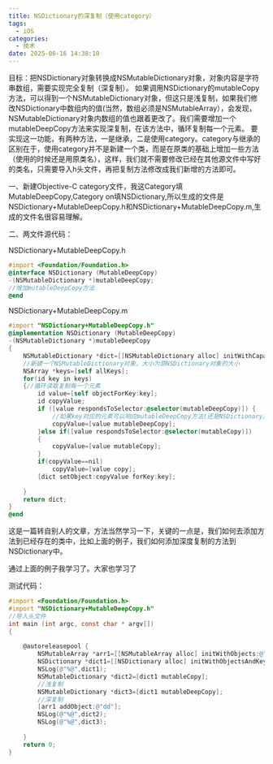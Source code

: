 ```yaml
---
title: NSDictionary的深复制（使用category）
tags:
  - iOS
categories:
  - 技术
date: 2025-06-16 14:38:10
---
```


目标：把NSDictionary对象转换成NSMutableDictionary对象，对象内容是字符串数组，需要实现完全复制（深复制）。
如果调用NSDictionary的mutableCopy方法，可以得到一个NSMutableDictionary对象，但这只是浅复制，如果我们修改NSDictionary中数组内的值(当然，数组必须是NSMutableArray），会发现，NSMutableDictionary对象内数组的值也跟着更改了。我们需要增加一个mutableDeepCopy方法来实现深复制，在该方法中，循环复制每一个元素。
要实现这一功能，有两种方法，一是继承，二是使用category。category与继承的区别在于，使用category并不是新建一个类，而是在原类的基础上增加一些方法（使用的时候还是用原类名），这样，我们就不需要修改已经在其他源文件中写好的类名，只需要导入h头文件，再把复制方法修改成我们新增的方法即可。

一、新建Objective-C category文件，我这Category填MutableDeepCopy,Category on填NSDictionary,所以生成的文件是NSDictionary+MutableDeepCopy.h和NSDictionary+MutableDeepCopy.m,生成的文件名很容易理解。

二、两文件源代码：

NSDictionary+MutableDeepCopy.h

```objectivec
#import <Foundation/Foundation.h>  
@interface NSDictionary (MutableDeepCopy)  
-(NSMutableDictionary *)mutableDeepCopy;  
//增加mutableDeepCopy方法  
@end
```

NSDictionary+MutableDeepCopy.m

```objectivec
#import "NSDictionary+MutableDeepCopy.h"  
@implementation NSDictionary (MutableDeepCopy)  
-(NSMutableDictionary *)mutableDeepCopy  
{  
    NSMutableDictionary *dict=[[NSMutableDictionary alloc] initWithCapacity:[self count]];  
    //新建一个NSMutableDictionary对象，大小为原NSDictionary对象的大小  
    NSArray *keys=[self allKeys];  
    for(id key in keys)  
    {//循环读取复制每一个元素  
        id value=[self objectForKey:key];  
        id copyValue;  
        if ([value respondsToSelector:@selector(mutableDeepCopy)]) {  
            //如果key对应的元素可以响应mutableDeepCopy方法(还是NSDictionary)，调用mutableDeepCopy方法复制  
            copyValue=[value mutableDeepCopy];  
        }else if([value respondsToSelector:@selector(mutableCopy)])  
        {  
            copyValue=[value mutableCopy];  
        }  
        if(copyValue==nil)  
            copyValue=[value copy];  
        [dict setObject:copyValue forKey:key];  
   
    }  
    return dict;  
}  
@end
```

这是一篇转自别人的文章，方法当然学习一下，关键的一点是，我们如何去添加方法到已经存在的类中，比如上面的例子，我们如何添加深度复制的方法到NSDictionary中。

通过上面的例子我学习了。大家也学习了

测试代码：

```objectivec
#import <Foundation/Foundation.h>  
#import "NSDictionary+MutableDeepCopy.h"  
//导入头文件  
int main (int argc, const char * argv[])  
{  
   
    @autoreleasepool {  
        NSMutableArray *arr1=[[NSMutableArray alloc] initWithObjects:@"aa",@"bb",@"cc", nil];  
        NSDictionary *dict1=[[NSDictionary alloc] initWithObjectsAndKeys:arr1,@"arr1", nil];  
        NSLog(@"%@",dict1);  
        NSMutableDictionary *dict2=[dict1 mutableCopy];  
        //浅复制  
        NSMutableDictionary *dict3=[dict1 mutableDeepCopy];  
        //深复制  
        [arr1 addObject:@"dd"];  
        NSLog(@"%@",dict2);  
        NSLog(@"%@",dict3);  
   
    }  
    return 0;  
}
```
